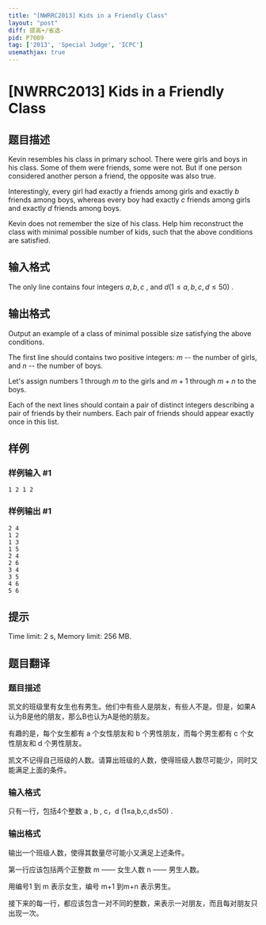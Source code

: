 ```yaml
---
title: "[NWRRC2013] Kids in a Friendly Class"
layout: "post"
diff: 提高+/省选-
pid: P7089
tag: ['2013', 'Special Judge', 'ICPC']
usemathjax: true
---
```


# [NWRRC2013] Kids in a Friendly Class
## 题目描述

Kevin resembles his class in primary school. There were girls and boys in his class. Some of them were friends, some were not. But if one person considered another person a friend, the opposite was also true.

Interestingly, every girl had exactly a friends among girls and exactly $b$ friends among boys, whereas every boy had exactly $c$ friends among girls and exactly $d$ friends among boys.

Kevin does not remember the size of his class. Help him reconstruct the class with minimal possible number of kids, such that the above conditions are satisfied.
## 输入格式

The only line contains four integers $a , b , c$ , and $d (1 \le a , b , c , d \le 50)$ .

## 输出格式


Output an example of a class of minimal possible size satisfying the above conditions.

The first line should contains two positive integers: $m$ -- the number of girls, and $n$ -- the number of boys.

Let's assign numbers $1$ through $m$ to the girls and $m + 1$ through $m + n$ to the boys.

Each of the next lines should contain a pair of distinct integers describing a pair of friends by their numbers. Each pair of friends should appear exactly once in this list. 
## 样例

### 样例输入 #1
```
1 2 1 2

```
### 样例输出 #1
```
2 4
1 2
1 3
1 5
2 4
2 6
3 4
3 5
4 6
5 6

```
## 提示

Time limit: 2 s, Memory limit: 256 MB. 


## 题目翻译

### 题目描述
凯文的班级里有女生也有男生。他们中有些人是朋友，有些人不是。但是，如果A认为B是他的朋友，那么B也认为A是他的朋友。

有趣的是，每个女生都有 a 个女性朋友和 b 个男性朋友，而每个男生都有 c 个女性朋友和 d 个男性朋友。

凯文不记得自己班级的人数。请算出班级的人数，使得班级人数尽可能少，同时又能满足上面的条件。
### 输入格式
只有一行，包括4个整数 a , b , c，d (1≤a,b,c,d≤50) .
### 输出格式
输出一个班级人数，使得其数量尽可能小又满足上述条件。

第一行应该包括两个正整数 m —— 女生人数 n —— 男生人数。

用编号1 到 m 表示女生，编号 m+1 到m+n 表示男生。

接下来的每一行，都应该包含一对不同的整数，来表示一对朋友，而且每对朋友只出现一次。
